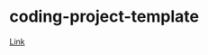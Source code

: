 # coding-project-template

[Link](rod-bou-sentiment-analyzer-patient-jaguar-xy.eu-gb.mybluemix.net)

